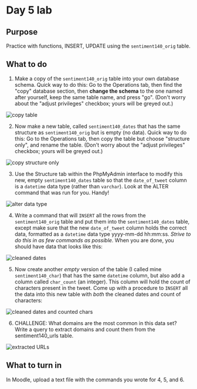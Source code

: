 # Day 5 lab
## Purpose
Practice with functions, INSERT, UPDATE using the `sentiment140_orig` table.
## What to do
1. Make a copy of the `sentiment140_orig` table into your own database schema. Quick way to do this: Go to the Operations tab, then find the "copy" database section, then **change the schema** to the one named after yourself, keep the same table name, and press "go". (Don't worry about the "adjust privileges" checkbox; yours will be greyed out.)

![copy table](https://github.com/megansquire/CSC301Spr2019/blob/master/images/day5lab.1.png)

2. Now make a new table, called `sentiment140_dates` that has the same structure as `sentiment140_orig` but is empty (no data). Quick way to do this: Go to the Operations tab, then copy the table but choose "structure only", and rename the table. (Don't worry about the "adjust privileges" checkbox; yours will be greyed out.)

![copy structure only](https://github.com/megansquire/CSC301Spr2019/blob/master/images/day5lab.2.png)

3. Use the Structure tab within the PhpMyAdmin interface to modify this new, empty `sentiment140_dates` table so that the `date_of_tweet` column is a `datetime` data type (rather than `varchar`). Look at the ALTER command that was run for you. Handy!

![alter data type](https://github.com/megansquire/CSC301Spr2019/blob/master/images/day5lab.3.png)

4. Write a command that will ```INSERT``` all the rows from the `sentiment140_orig` table and put them into the `sentiment140_dates` table, except make sure that the new `date_of_tweet` column holds the correct data, formatted as a `datetime` data type yyyy-mm-dd hh:mm:ss. *Strive to do this in as few commands as possible.* When you are done, you should have data that looks like this: 

![cleaned dates](https://github.com/megansquire/CSC301Spr2019/blob/master/images/day5lab.4.png)

5. Now create another *empty* version of the table (I called mine `sentiment140_char`) that has the same `datetime` column, but also add a column called `char_count` (an integer). This column will hold the count of characters present in the tweet. Come up with a procedure to ```INSERT``` all the data into this new table with *both* the cleaned dates and count of characters:

![cleaned dates and counted chars](https://github.com/megansquire/CSC301Spr2019/blob/master/images/day5lab.5.png)

6. CHALLENGE: What domains are the most common in this data set? Write a query to extract domains and count them from the sentiment140_urls table.

![extracted URLs](https://github.com/megansquire/CSC301Spr2019/blob/master/images/day5Lab.6.png)

## What to turn in
In Moodle, upload a text file with the commands you wrote for 4, 5, and 6.
